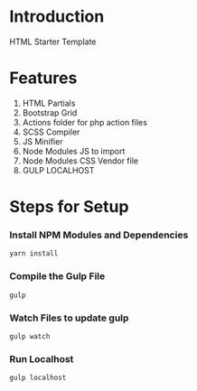 # Introduction 
HTML Starter Template

# Features
1. HTML Partials
2. Bootstrap Grid
3. Actions folder for php action files
4. SCSS Compiler
5. JS Minifier
6. Node Modules JS to import
7. Node Modules CSS Vendor file
8. GULP LOCALHOST

# Steps for Setup

### Install NPM Modules and Dependencies
```
yarn install
```

### Compile the Gulp File
```
gulp
```

### Watch Files to update gulp
```
gulp watch
```

### Run Localhost
```
gulp localhost
```
